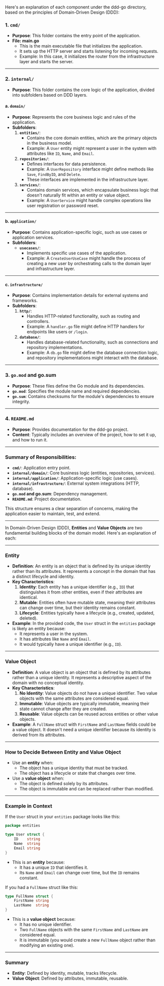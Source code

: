 Here's an explanation of each component under the ddd-go directory, based on the principles of Domain-Driven Design (DDD):

### 1. **`cmd/`**
   - **Purpose**: This folder contains the entry point of the application.
   - **File: main.go**
     - This is the main executable file that initializes the application.
     - It sets up the HTTP server and starts listening for incoming requests.
     - Example: In this case, it initializes the router from the infrastructure layer and starts the server.

---

### 2. **`internal/`**
   - **Purpose**: This folder contains the core logic of the application, divided into subfolders based on DDD layers.

#### a. **`domain/`**
   - **Purpose**: Represents the core business logic and rules of the application.
   - **Subfolders**:
     1. **`entities/`**:
        - Contains the core domain entities, which are the primary objects in the business model.
        - Example: A `User` entity might represent a user in the system with attributes like `ID`, `Name`, and `Email`.
     2. **`repositories/`**:
        - Defines interfaces for data persistence.
        - Example: A `UserRepository` interface might define methods like `Save`, `FindByID`, and `Delete`.
        - These interfaces are implemented in the infrastructure layer.
     3. **`services/`**:
        - Contains domain services, which encapsulate business logic that doesn't naturally fit within an entity or value object.
        - Example: A `UserService` might handle complex operations like user registration or password reset.

---

#### b. **`application/`**
   - **Purpose**: Contains application-specific logic, such as use cases or application services.
   - **Subfolders**:
     - **`usecases/`**:
       - Implements specific use cases of the application.
       - Example: A `CreateUserUseCase` might handle the process of creating a new user by orchestrating calls to the domain layer and infrastructure layer.

---

#### c. **`infrastructure/`**
   - **Purpose**: Contains implementation details for external systems and frameworks.
   - **Subfolders**:
     1. **`http/`**:
        - Handles HTTP-related functionality, such as routing and controllers.
        - Example: A `handler.go` file might define HTTP handlers for endpoints like users or `/login`.
     2. **`database/`**:
        - Handles database-related functionality, such as connections and repository implementations.
        - Example: A `db.go` file might define the database connection logic, and repository implementations might interact with the database.

---

### 3. **`go.mod` and go.sum**
   - **Purpose**: These files define the Go module and its dependencies.
   - **`go.mod`**: Specifies the module name and required dependencies.
   - **`go.sum`**: Contains checksums for the module's dependencies to ensure integrity.

---

### 4. **`README.md`**
   - **Purpose**: Provides documentation for the ddd-go project.
   - **Content**: Typically includes an overview of the project, how to set it up, and how to run it.

---

### Summary of Responsibilities:
- **`cmd/`**: Application entry point.
- **`internal/domain/`**: Core business logic (entities, repositories, services).
- **`internal/application/`**: Application-specific logic (use cases).
- **`internal/infrastructure/`**: External system integrations (HTTP, database).
- **`go.mod` and go.sum**: Dependency management.
- **`README.md`**: Project documentation.

This structure ensures a clear separation of concerns, making the application easier to maintain, test, and extend.


---

In Domain-Driven Design (DDD), **Entities** and **Value Objects** are two fundamental building blocks of the domain model. Here's an explanation of each:

---

### **Entity**
- **Definition**: An entity is an object that is defined by its unique identity rather than its attributes. It represents a concept in the domain that has a distinct lifecycle and identity.
- **Key Characteristics**:
  1. **Identity**: Each entity has a unique identifier (e.g., `ID`) that distinguishes it from other entities, even if their attributes are identical.
  2. **Mutable**: Entities often have mutable state, meaning their attributes can change over time, but their identity remains constant.
  3. **Lifecycle**: Entities typically have a lifecycle (e.g., created, updated, deleted).
- **Example**:
  In the provided code, the `User` struct in the `entities` package is likely an entity because:
  - It represents a user in the system.
  - It has attributes like `Name` and `Email`.
  - It would typically have a unique identifier (e.g., `ID`).

---

### **Value Object**
- **Definition**: A value object is an object that is defined by its attributes rather than a unique identity. It represents a descriptive aspect of the domain with no conceptual identity.
- **Key Characteristics**:
  1. **No Identity**: Value objects do not have a unique identifier. Two value objects with the same attributes are considered equal.
  2. **Immutable**: Value objects are typically immutable, meaning their state cannot change after they are created.
  3. **Reusable**: Value objects can be reused across entities or other value objects.
- **Example**:
  A `FullName` struct with `FirstName` and `LastName` fields could be a value object. It doesn't need a unique identifier because its identity is derived from its attributes.

---

### **How to Decide Between Entity and Value Object**
- Use an **entity** when:
  - The object has a unique identity that must be tracked.
  - The object has a lifecycle or state that changes over time.
- Use a **value object** when:
  - The object is defined solely by its attributes.
  - The object is immutable and can be replaced rather than modified.

---

### Example in Context
If the `User` struct in your `entities` package looks like this:

```go
package entities

type User struct {
	ID    string
	Name  string
	Email string
}
```

- This is an **entity** because:
  - It has a unique `ID` that identifies it.
  - Its `Name` and `Email` can change over time, but the `ID` remains constant.

If you had a `FullName` struct like this:

```go
type FullName struct {
	FirstName string
	LastName  string
}
```

- This is a **value object** because:
  - It has no unique identifier.
  - Two `FullName` objects with the same `FirstName` and `LastName` are considered equal.
  - It is immutable (you would create a new `FullName` object rather than modifying an existing one).

---

### Summary
- **Entity**: Defined by identity, mutable, tracks lifecycle.
- **Value Object**: Defined by attributes, immutable, reusable.